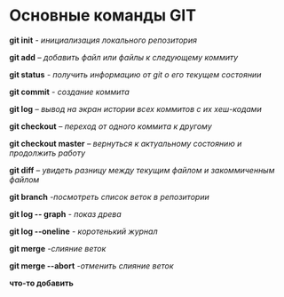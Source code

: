 # Основные команды GIT

**git init** *- инициализация локального репозитория*

**git add** *– добавить файл или файлы к следующему коммиту*

**git status** *- получить информацию от git о его текущем состоянии*

**git commit** *- создание коммита*

**git log** *– вывод на экран истории всех коммитов с их хеш-кодами*

**git checkout** *– переход от одного коммита к другому*

**git checkout master** *– вернуться к актуальному состоянию и продолжить работу*

**git diff** *– увидеть разницу между текущим файлом и закоммиченным файлом*

**git branch** *-посмотреть список веток в репозитории*

**git log -- graph** *- показ древа*

**git log --oneline** *- коротенький журнал*

**git merge** *-слияние веток*

**git merge --abort** *-отменить слияние веток*

**что-то добавить**